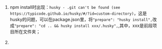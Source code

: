 1. npm install时出现：`husky - .git can't be found (see https://typicode.github.io/husky/#/?id=custom-directory)`，这是husky的问题，可以在package.json里，将`"prepare": "husky install",`改成`"prepare": "cd .. && husky install xxx/.husky",`,其中，xxx是前段项目所在文件夹；<br><br>
2. 
